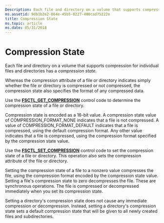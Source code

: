 ```yaml
---
Description: Each file and directory on a volume that supports compression for individual files and directories has a compression state.
ms.assetid: 9db1b2e2-864e-45b5-8227-400cad75222e
title: Compression State
ms.topic: article
ms.date: 05/31/2018
---
```


# Compression State

Each file and directory on a volume that supports compression for individual files and directories has a *compression state*.

Whereas the compression attribute of a file or directory indicates simply whether the file or directory is compressed or not compressed, the compression state also specifies the format of any compressed data.

Use the [**FSCTL\_GET\_COMPRESSION**](/windows/win32/api/winioctl/ni-winioctl-fsctl_get_compression) control code to determine the compression state of a file or directory.

Compression state is encoded as a 16-bit value. A compression state value of COMPRESSION\_FORMAT\_NONE indicates that a file is not compressed. A value of COMPRESSION\_FORMAT\_DEFAULT indicates that a file is compressed, using the default compression format. Any other value indicates that a file is compressed, using the compression format specified by the compression state value.

Use the [**FSCTL\_SET\_COMPRESSION**](/windows/win32/api/winioctl/ni-winioctl-fsctl_set_compression) control code to set the compression state of a file or directory. This operation also sets the compression attribute of the file or directory.

Setting the compression state of a file to a nonzero value compresses the file, using the compression format encoded by the compression state value. Setting a file's compression state to zero decompresses the file. These are synchronous operations. The file is compressed or decompressed immediately when you set its compression state.

Setting a directory's compression state does not cause any immediate compression or decompression. Instead, setting a directory's compression state sets a default compression state that will be given to all newly created files and subdirectories.

 

 